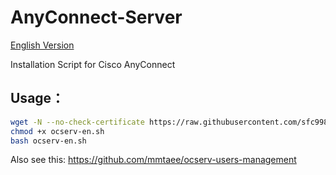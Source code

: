# AnyConnect-Server

[English Version](/README.EN.md)

Installation Script for Cisco AnyConnect



## Usage：

```bash
wget -N --no-check-certificate https://raw.githubusercontent.com/sfc9982/AnyConnect-Server/main/ocserv-en.sh
chmod +x ocserv-en.sh
bash ocserv-en.sh

```

Also see this: https://github.com/mmtaee/ocserv-users-management

